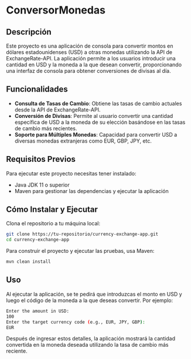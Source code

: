 # ConversorMonedas

## Descripción
Este proyecto es una aplicación de consola para convertir montos en dólares estadounidenses (USD) a otras monedas utilizando la API de ExchangeRate-API. La aplicación permite a los usuarios introducir una cantidad en USD y la moneda a la que desean convertir, proporcionando una interfaz de consola para obtener conversiones de divisas al día.

## Funcionalidades
- **Consulta de Tasas de Cambio**: Obtiene las tasas de cambio actuales desde la API de ExchangeRate-API.
- **Conversión de Divisas**: Permite al usuario convertir una cantidad específica de USD a la moneda de su elección basándose en las tasas de cambio más recientes.
- **Soporte para Múltiples Monedas**: Capacidad para convertir USD a diversas monedas extranjeras como EUR, GBP, JPY, etc.

## Requisitos Previos
Para ejecutar este proyecto necesitas tener instalado:
- Java JDK 11 o superior
- Maven para gestionar las dependencias y ejecutar la aplicación

## Cómo Instalar y Ejecutar
Clona el repositorio a tu máquina local:
```bash
git clone https://tu-repositorio/currency-exchange-app.git
cd currency-exchange-app
```
Para construir el proyecto y ejecutar las pruebas, usa Maven:
```bash
mvn clean install
```

## Uso
Al ejecutar la aplicación, se te pedirá que introduzcas el monto en USD y luego el código de la moneda a la que deseas convertir. Por ejemplo:
```bash
Enter the amount in USD:
100
Enter the target currency code (e.g., EUR, JPY, GBP):
EUR
```
Después de ingresar estos detalles, la aplicación mostrará la cantidad convertida en la moneda deseada utilizando la tasa de cambio más reciente.
